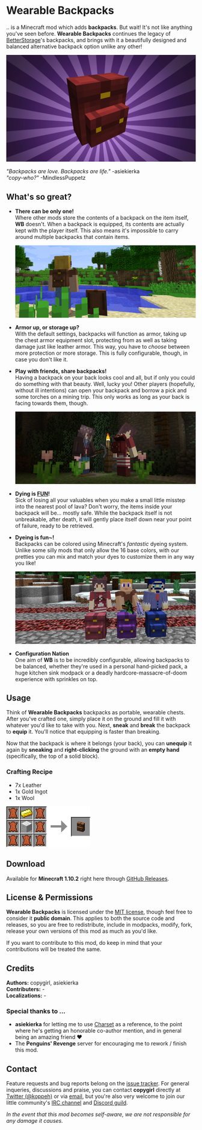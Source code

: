 # Wearable Backpacks

.. is a Minecraft mod which adds **backpacks**. But wait! It's not like anything you've
seen before. **Wearable Backpacks** continues the legacy of [BetterStorage][0]'s
backpacks, and brings with it a beautifully designed and balanced alternative backpack
option unlike any other!

![Backpacks!](docs/header.png)

*"Backpacks are love. Backpacks are life."* -asiekierka  
*"copy-who?"* -MindlessPuppetz  

## What's so great?

- **There can be only one!**  
  Where other mods store the contents of a backpack on the item itself, **WB** doesn't.
  When a backpack is equipped, its contents are actually kept with the player itself.
  This also means it's impossible to carry around multiple backpacks that contain items.
  
  ![](docs/picture_1.png)

- **Armor up, or storage up?**  
  With the default settings, backpacks will function as armor, taking up the chest armor
  equipment slot, protecting from as well as taking damage just like leather armor. This
  way, you have to *choose* between more protection or more storage. This is fully
  configurable, though, in case you don't like it.

- **Play with friends, share backpacks!**  
  Having a backpack on your back looks cool and all, but if only you could do something
  with that beauty. Well, lucky you! Other players (hopefully, without ill intentions)
  can open your backpack and borrow a pick and some torches on a mining trip. This only
  works as long as your back is facing towards them, though.
  
  ![](docs/picture_2.png)

- **Dying is [FUN][1]!**  
  Sick of losing all your valuables when you make a small little misstep into the nearest
  pool of lava? Don't worry, the items inside your backpack will be... mostly safe. While
  the backpack itself is not unbreakable, after death, it will gently place itself down
  near your point of failure, ready to be retrieved.

- **Dyeing is fun~!**  
  Backpacks can be colored using Minecraft's *fantastic* dyeing system. Unlike some silly
  mods that only allow the 16 base colors, with our pretties you can mix and match your
  dyes to customize them in any way you like!
  
  ![](docs/picture_3.png)

- **Configuration Nation**  
  One aim of **WB** is to be incredibly configurable, allowing backpacks to be balanced,
  whether they're used in a personal hand-picked pack, a huge kitchen sink modpack or a
  deadly hardcore-massacre-of-doom experience with sprinkles on top.

## Usage

Think of **Wearable Backpacks** backpacks as portable, wearable chests. After you've
crafted one, simply place it on the ground and fill it with whatever you'd like to take
with you. Next, **sneak** and **break** the backpack to **equip** it. You'll notice that
equipping is faster than breaking.

Now that the backpack is where it belongs (your back), you can **unequip** it again by
**sneaking** and **right-clicking** the ground with an **empty hand** (specifically, the
top of a solid block).

### Crafting Recipe

- 7x Leather
- 1x Gold Ingot
- 1x Wool

![Backpack Recipe](docs/recipe_backpack.png)

## Download

Available for **Minecraft 1.10.2** right here through [GitHub Releases][2].

## License & Permissions

**Wearable Backpacks** is licensed under the [MIT license](LICENSE), though feel free to
consider it **public domain**. This applies to both the source code and releases, so you
are free to redistribute, include in modpacks, modify, fork, release your own versions
of this mod as much as you'd like.

If you want to contribute to this mod, do keep in mind that your contributions will be
treated the same.

## Credits

**Authors:** copygirl, asiekierka  
**Contributers:** -  
**Localizations:** -  

### Special thanks to ...

- **asiekierka** for letting me to use [Charset](http://charset.asie.pl/) as a reference,
  to the point where he's getting an honorable co-author mention, and in general being an
  amazing friend ❤️  
- The **Penguins' Revenge** server for encouraging me to rework / finish this mod.  

## Contact

Feature requests and bug reports belong on the [issue tracker][3]. For general inqueries,
discussions and praise, you can contact **copygirl** directly at [Twitter (@koppeh)][4]
or via [email][5], but you're also very welcome to join our little community's
[IRC channel][6] and [Discord guild][7].

*In the event that this mod becomes self-aware, we are not responsible for any damage it causes.*


[0]: https://github.com/copygirl/BetterStorage
[1]: http://dwarffortresswiki.org/index.php/DF2014:Fun
[2]: https://github.com/copygirl/WearableBackpacks/releases
[3]: https://github.com/copygirl/WearableBackpacks/issues
[4]: https://twitter.com/koppeh
[5]: mailto:halfnerd.copygirl@gmail.com
[6]: irc://irc.esper.net/#obsidian
[7]: https://discord.gg/0bNJM8qj0Jiv6BlK
